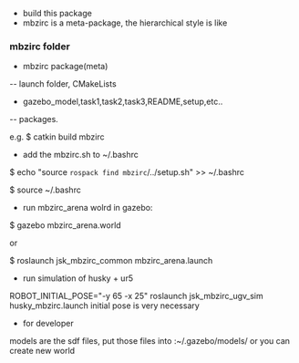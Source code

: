 - build this package
- mbzirc is a meta-package, the hierarchical style is like

###  mbzirc folder

- mbzirc package(meta)

-- launch folder, CMakeLists

- gazebo_model,task1,task2,task3,README,setup,etc..

-- packages.


e.g. $ catkin build mbzirc


- add the mbzirc.sh to ~/.bashrc

$ echo "source `rospack find mbzirc`/../setup.sh" >> ~/.bashrc

$ source ~/.bashrc


- run mbzirc_arena wolrd in gazebo:

$ gazebo mbzirc_arena.world

or 

$ roslaunch jsk_mbzirc_common mbzirc_arena.launch

- run simulation of husky + ur5 

ROBOT_INITIAL_POSE="-y 65 -x 25" roslaunch jsk_mbzirc_ugv_sim husky_mbzirc.launch 
initial pose is very necessary 


- for developer

models are the sdf files, put those files into :~/.gazebo/models/
or you can create new world
